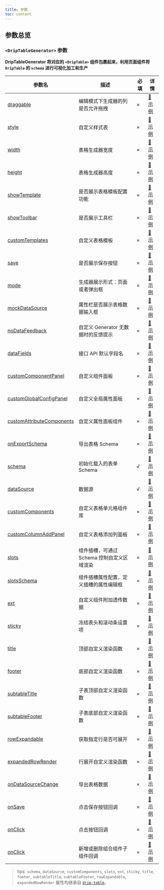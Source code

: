 ```yaml
---
title: 参数
toc: content
---
```


## 参数总览

### `<DripTableGenerator>` 参数

**DripTableGenerator 将对应的 `<DripTable>` 组件包裹起来，利用页面组件将 `DripTable` 的 `schema` 进行可视化加工和生产**

| 参数名                                                                               | 描述                                       | 必填 | 详情                                                               |
| ------------------------------------------------------------------------------------ | ------------------------------------------ | ---- | ------------------------------------------------------------------ |
| [draggable](/drip-table/props/draggable)                                             | 编辑模式下生成器的列是否允许拖拽           | ×    | [🔗 示例](/drip-table/props/draggable)                             |
| [style](/drip-table/props/style)                                                     | 自定义样式表                               | ×    | [🔗 示例](/drip-table/props/style)                                 |
| [width](/drip-table/props-generator/props/width)                                     | 表格生成器宽度                             | ×    | [🔗 示例](/drip-table-generator/props/width)                       |
| [height](/drip-table-generator/props/height)                                         | 表格生成器高度                             | ×    | [🔗 示例](/drip-table-generator/props/height)                      |
| [showTemplate](/drip-table-generator/props/show-template)                            | 是否展示表格模板配置功能                   | ×    | [🔗 示例](/drip-table-generator/props/show-template)               |
| [showToolbar](/drip-table-generator/props/show-toolbar)                              | 是否展示工具栏                             | ×    | [🔗 示例](/drip-table-generator/props/show-toolbar)                |
| [customTemplates](/drip-table-generator/props/custom-templates)                      | 自定义表格模板                             | ×    | [🔗 示例](/drip-table-generator/props/custom-templates)            |
| [save](/drip-table-generator/props/save)                                             | 是否展示保存按钮                           | ×    | [🔗 示例](/drip-table-generator/props/save)                        |
| [mode](/drip-table-generator/props/mode)                                             | 生成器展示形式：页面或者弹出框             | ×    | [🔗 示例](/drip-table-generator/props/mode)                        |
| [mockDataSource](/drip-table-generator/props/mock-data-source)                       | 属性栏是否展示表格数据输入框               | ×    | [🔗 示例](/drip-table-generator/props/mock-data-source)            |
| [noDataFeedback](/drip-table-generator/props/no-data-feedback)                       | 自定义 Generator 无数据时的反馈提示        | ×    | [🔗 示例](/drip-table-generator/props/no-data-feedback)            |
| [dataFields](/drip-table-generator/props/data-fields)                                | 接口 API 默认字段名                        | ×    | [🔗 示例](/drip-table-generator/props/data-fields)                 |
| [customComponentPanel](/drip-table-generator/props/custom-component-panel)           | 自定义组件面板                             | ×    | [🔗 示例](/drip-table-generator/props/custom-component-panel)      |
| [customGlobalConfigPanel](/drip-table-generator/props/custom-global-config-panel)    | 自定义全局属性面板                         | ×    | [🔗 示例](/drip-table-generator/props/custom-global-config-panel)  |
| [customAttributeComponents](/drip-table-generator/props/custom-attribute-components) | 自定义属性面板组件                         | ×    | [🔗 示例](/drip-table-generator/props/custom-attribute-components) |
| [onExportSchema](/drip-table-generator/props/on-export-schema)                       | 导出表格 Schema                            | ×    | [🔗 示例](/drip-table-generator/props/on-export-schema)            |
| [schema](/drip-table/props/schema)                                                   | 初始化载入的表单 Schema                    | √    | [🔗 示例](/drip-table/props/schema)                                |
| [dataSource](/drip-table/props/data-source)                                          | 数据源                                     | √    | [🔗 示例](/drip-table/props/data-source)                           |
| [customComponents](/drip-table/props/components)                                     | 自定义表格单元格组件库                     | ×    | [🔗 示例](/drip-table/props/components)                            |
| [customColumnAddPanel](/drip-table-generator/props/custom-column-add-panel)          | 自定义表格添加列面板                       | ×    | [🔗 示例](/drip-table-generator/props/custom-column-add-panel)     |
| [slots](/drip-table/props/slots)                                                     | 组件插槽，可通过 Schema 控制自定义区域渲染 | ×    | [🔗 示例](/drip-table/props/slots)                                 |
| [slotsSchema](/drip-table-generator/props/slots-schema)                              | 组件插槽属性配置，定义插槽的属性编辑框     | ×    | [🔗 示例](/drip-table-generator/props/slots-schema)                |
| [ext](/drip-table/props/ext)                                                         | 自定义组件附加透传数据                     | ×    | [🔗 示例](/drip-table/props/ext)                                   |
| [sticky](/drip-table/props/sticky)                                                   | 冻结表头和滚动条设置项                     | ×    | [🔗 示例](/drip-table/props/sticky)                                |
| [title](/drip-table/props/title)                                                     | 顶部自定义渲染函数                         | ×    | [🔗 示例](/drip-table/props/title)                                 |
| [footer](/drip-table/props/footer)                                                   | 底部自定义渲染函数                         | ×    | [🔗 示例](/drip-table/props/footer)                                |
| [subtableTitle](/drip-table/props/subtable-title)                                    | 子表顶部自定义渲染函数                     | ×    | [🔗 示例](/drip-table/props/subtable-title)                        |
| [subtableFooter](/drip-table/props/subtable-footer)                                  | 子表底部自定义渲染函数                     | ×    | [🔗 示例](/drip-table/props/subtable-footer)                       |
| [rowExpandable](/drip-table/props/row-expandable)                                    | 获取指定行是否可展开                       | ×    | [🔗 示例](/drip-table/props/row-expandable)                        |
| [expandedRowRender](/drip-table/props/expanded-row-render)                           | 行展开自定义渲染函数                       | ×    | [🔗 示例](/drip-table/props/expanded-row-render)                   |
| [onDataSourceChange](/drip-table/props/on-datasource-change)                         | 导出表格数据                               | ×    | [🔗 示例](/drip-table/props/on-datasource-change)                  |
| [onSave](/drip-table/props/on-save)                                                  | 点击保存按钮回调                           | ×    | [🔗 示例](/drip-table/props/on-save)                               |
| [onClick](/drip-table-generator/props/on-click)                                      | 点击按钮回调                               | ×    | [🔗 示例](/drip-table-generator/props/on-click)                    |
| [onClick](/drip-table-generator/props/on-column-item-changed)                        | 新增或删除组合组件子组件回调               | ×    | [🔗 示例](/drip-table-generator/props/on-column-item-changed)      |

> tips: `schema`, `dataSource`, `customComponents`, `slots`, `ext`, `sticky`, `title`, `footer`, `subtableTitle`, `subtableFooter`, `rowExpandable`, `expandedRowRender` 属性均继承自 [`drip-table`](/drip-table/props)。
